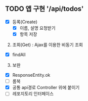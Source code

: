 ## TODO 앱 구현 '/api/todos'

- [x] 등록(Create)
  - [x] 이름, 설명 요청받기
  - [x] 항목 저장
2. 조회(Get) : Ajax를 이용한 비동기 조회
- [x] findAll

3. 보완
- [x] ResponseEntity.ok
- [ ] 롬복
- [x] 공통 api경로 Controller 위에 붙이기
- [ ] 레포지토리 인터페이스